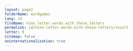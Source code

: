 ```yaml
---
layout: page2
folderName: wordgames
lang: id
fileName: nine_letter_words_with_these_letters
permalink: id/nine-letter-words-with-these-letters/result
letter: 9
sitemap: false
nointernationalization: true   
---
```

